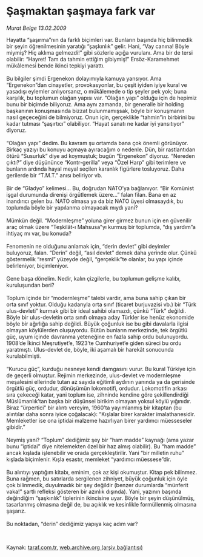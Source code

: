 # Şaşmaktan şaşmaya fark var

*Murat Belge 13.02.2009*

<div class="taraf_structure_2col_1zq">
<div class="margen_n">



 <p>Hayatta “şaşırma”nın da farklı biçimleri var. Bunların başında hiç bilinmedik bir şeyin öğrenilmesinin yaratığı “şaşkınlık” gelir. Hani, “Vay canına! Böyle miymiş? Hiç aklıma gelmezdi!” gibi sözlerle açığa vurulanı. Ama bir de tersi olabilir: “Hayret! Tam da tahmin ettiğim gibiymiş!” Ersöz-Karamehmet mükâlemesi bende ikinci tepkiyi yarattı. <br/><br/>Bu bilgiler şimdi Ergenekon dolayımıyla kamuya yansıyor. Ama “Ergenekon”dan cinayetler, provokasyonlar, bu çeşit iyiden iyiye kural ve yasadışı eylemler anlıyorsanız, o mükâlemede o tip şeyler pek yok; buna karşılık, bu toplumun olağan yapısı var. “Olağan yapı” olduğu için de hepimiz bunu bir biçimde biliyoruz. Ama aynı zamanda, bir generalle bir holding başkanının konuşmasında bizzat bulunmamışsak, böyle bir konuşmanın nasıl geçeceğini de bilmiyoruz. Onun için, gerçeklikle “tahmin”in birbirini bu kadar tutması “şaşırtıcı” olabiliyor. “Hayat sanatı ne kadar iyi yansıtıyor” diyoruz. <br/><br/>“Olağan yapı” dedim. Bu kavram şu ortamda bana çok önemli görünüyor. Birkaç yazıyı bu konuyu açmaya ayıracağım o nedenle. Dün, bir rastlantıdan ötürü “Susurluk” diye ad koymuştuk; bugün “Ergenekon” diyoruz. “Nereden çıktı?” diye düşününce “Kontr-gerilla” veya “Özel Harp” gibi terimlere ve bunların ardında hayal meyal seçilen karanlık figürlere tosluyoruz. Daha gerilerde bir “T.M.T.” anısı beliriyor vb. <br/><br/>Bir de “Gladyo” kelimesi... Bu, doğrudan NATO’ya bağlanıyor. “Bir Komünist işgal durumunda direnişi örgütlemek üzere...” falan filan. Bana en az inandırıcı gelen bu. NATO olmasa ya da biz NATO üyesi olmasaydık, bu toplumda böyle bir yapılanma olmayacak mıydı yani? <br/><br/>Mümkün değil. “Modernleşme” yoluna girer girmez bunun için en güvenilir araç olmak üzere “Teşkilât-ı Mahsusa”yı kurmuş bir toplumda, “dış yardım”a ihtiyaç mı var, bu konuda? <br/><br/>Fenomenin ne olduğunu anlamak için, “derin devlet” gibi deyimler buluyoruz, falan. “Derin” değil, “asıl devlet” demek daha yerinde olur. Çünkü göstermelik “resmî” yüzeyde değil, “gerçeklik”te olanlar, bu yapı içinde belirleniyor, biçimleniyor. <br/><br/>Gene başa dönelim. Nedir, kalın çizgilerle, bu toplumun gelişme kalıbı, kuruluşundan beri? <br/><br/>Toplum içinde bir “modernleşme” talebi vardır, ama buna sahip çıkan bir orta sınıf yoktur. Olduğu kadarıyla orta sınıf (ticaret burjuvazisi vb.) bir “Türk ulus-devleti” kurmak gibi bir ideal sahibi olamazdı, çünkü “Türk” değildi. Böyle bir ulus-devletin orta sınıfı olmaya aday Türkler ise henüz ekonomide böyle bir ağırlığa sahip değildi. Büyük çoğunluk ise bu gibi davalarla ilgisi olmayan köylülerden oluşuyordu. Bütün bunların merkezinde, tek örgütlü güç, uyum içinde davranma yeteneğine en fazla sahip ordu bulunuyordu. 1908’de İkinci Meşrutiyet’e, 1923’te Cumhuriyet’e giden süreci bu ordu yaratmıştı. Ulus-devlet de, böyle, iki aşamalı bir harekât sonucunda kurulabilmişti. <br/><br/>“Kurucu güç”, kurduğu nesneye kendi damgasını vurur. Bu kural Türkiye için de geçerli olmuştur. Rejimin merkezinde, ulus-devlet ve modernleşme meşalesini ellerinde tutan az sayıda eğitimli aydının yanında ya da gerisinde örgütlü güç, ordudur, dönüşümün lokomotifi, ordudur. Lokomotifin arkası sıra çekeceği katar, yani toplum ise, zihninde kendine göre şekillendirdiği Müslümanlık’tan başka bir düşünsel birikim olmayan yoksul köylü yığınıdır. Biraz “ürpertici” bir alıntı vereyim, 1960’ta yayımlanmış bir kitaptan (bu alıntılar daha sonra iyice çoğalacak): “Kışlalar birer karakter imalathanesidir. Memleketler ise ona iptidai malzeme hazırlıyan birer yardımcı müesseseler gibidir.” <br/><br/>Neymiş yani? “Toplum” dediğimiz şey bir “ham madde” kaynağı (ama yazar bunu “iptidai” diye nitelemekten özel bir haz almış olabilir). Bu “ham madde” ancak kışlada işlenebilir ve orada gerçekleştirilir. Yani “bir milletin ruhu” kışlada biçimlenir. Kışla esastır, memleket “yardımcı müessese”dir. <br/><br/>Bu alıntıyı yaptığım kitabı, eminim, çok az kişi okumuştur. Kitap pek bilinmez. Buna rağmen, bu satırlarda sergilenen zihniyet, büyük çoğunluk için öyle çok bilinmedik, duyulmadık bir şey değildir (benzer durumlarda “münferit vaka!” şartlı refleksi gösteren bir azınlık dışında). Yani, yazının başında değindiğim “şaşkınlık” tiplerinin ikincisine uyar. Böyle bir şeyin düşünülmüş, tasarlanmış olmasına değil de, bu açıklık ve kesinlikle formüllenmiş olmasına şaşarız. <br/><br/>Bu noktadan, “derin” dediğimiz yapıya kaç adım var?</p>

<br/>


<div id="taraf_not">
</div>

</div>


</div>

Kaynak: [taraf.com.tr](http://www.taraf.com.tr:80/makale/4006.htm), [web.archive.org (arşiv bağlantısı)](http://web.archive.org/web/20090501034602/http://www.taraf.com.tr:80/makale/4006.htm)
